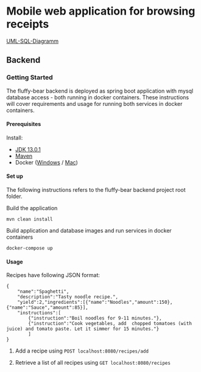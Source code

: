 # Mobile web application for browsing receipts
[UML-SQL-Diagramm](https://drive.google.com/file/d/1NH8oqzhDk3qjIZlYgTxwlgJiOX7kkEN6/view?usp=sharing)

## Backend

### Getting Started

The fluffy-bear backend is deployed as spring boot application with mysql database access - both running in docker containers. These instructions will cover requirements and usage for running both services in docker containers.

#### Prerequisites

Install:
* [JDK 13.0.1](https://www.oracle.com/technetwork/java/javase/downloads/jdk13-downloads-5672538.html)
* [Maven](https://maven.apache.org/download.cgi)
* Docker ([Windows](https://download.docker.com/win/stable/Docker%20for%20Windows%20Installer.exe) / [Mac](https://download.docker.com/mac/stable/Docker.dmg))

#### Set up

The following instructions refers to the fluffy-bear backend project root folder.

Build the application
```
mvn clean install
```
Build application and database images and run services in docker containers
```
docker-compose up
```

#### Usage

Recipes have following JSON format:
```
{
	"name":"Spaghetti",
	"description":"Tasty noodle recipe.",
	"yield":2,"ingredients":[{"name":"Noodles","amount":150},{"name":"Sauce","amount":85}],
	"instructions":[
		{"instruction":"Boil noodles for 9-11 minutes."},
		{"instruction":"Cook vegetables, add  chopped tomatoes (with juice) and tomato paste. Let it simmer for 15 minutes."}
		]
}
```

1. Add a recipe using `POST localhost:8080/recipes/add`

2. Retrieve a list of all recipes using `GET localhost:8080/recipes`
